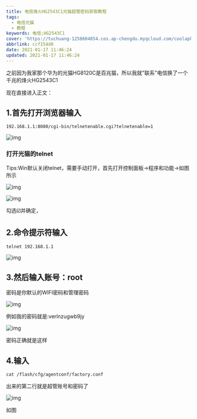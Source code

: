 ```yaml
---
title: 电信烽火HG2543C1光猫超管密码获取教程
tags:
  - 电信光猫
  - 教程
keywords: 电信;HG2543C1
cover: 'https://tuchuang-1258604854.cos.ap-chengdu.myqcloud.com/coolapk/In/1.jpg'
abbrlink: ccf154d0
date: 2021-01-17 11:46:24
updated: 2021-01-17 11:46:24
---
```


之前因为我家那个华为的光猫HG8120C是百兆猫，所以我就"联系"电信换了一个千兆的烽火HG2543C1

现在直接进入正文：

## 1.首先打开浏览器输入

```
192.168.1.1:8080/cgi-bin/telnetenable.cgi?telnetenable=1
```

![img](https://tuchuang-1258604854.cos.ap-chengdu.myqcloud.com/coolapk/In/2.jpg)

### 打开光猫的telnet

Tips:Win默认关闭telnet，需要手动打开，首先打开控制面板→程序和功能→如图所示

![img](https://tuchuang-1258604854.cos.ap-chengdu.myqcloud.com/coolapk/In/3.jpg)



![img](https://tuchuang-1258604854.cos.ap-chengdu.myqcloud.com/coolapk/In/4.jpg)

勾选☑️并确定，

## 2.命令提示符输入

```
telnet 192.168.1.1
```

![img](https://tuchuang-1258604854.cos.ap-chengdu.myqcloud.com/coolapk/In/5.jpg)

## 3.然后输入账号：root

密码是你默认的WIFI密码和管理密码

![img](https://tuchuang-1258604854.cos.ap-chengdu.myqcloud.com/coolapk/In/6.jpg)

例如我的密码就是:verlnzugwb9jy

![img](https://tuchuang-1258604854.cos.ap-chengdu.myqcloud.com/coolapk/In/7.jpg)

密码正确就是这样

## 4.输入

```
cat /flash/cfg/agentconf/factory.conf
```

出来的第二行就是超管账号和密码了

![img](https://tuchuang-1258604854.cos.ap-chengdu.myqcloud.com/coolapk/In/8.jpg)

如图

